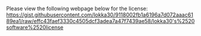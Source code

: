 Please view the following webpage below for the license:
https://gist.githubusercontent.com/lokka30/9118002fb1a6196a7d072aaac6189ea1/raw/effc43faef3330c4505dcf3adea7a47f7439ae58/lokka30's%2520software%2520license
